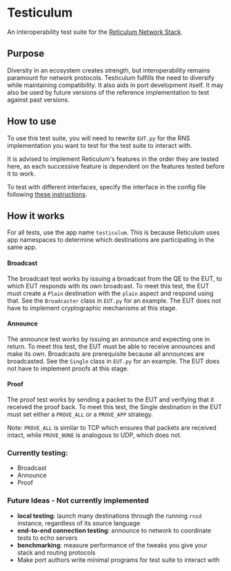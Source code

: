 # Testiculum
An interoperability test suite for the [Reticulum Network Stack](https://github.com/markqvist/reticulum).

## Purpose
Diversity in an ecosystem creates strength, but interoperability remains paramount for network protocols. 
Testiculum fulfills the need to diversify while maintaining compatibility. It also aids in port development itself.
It may also be used by future versions of the reference implementation to test against past versions.


## How to use
To use this test suite, you will need to rewrite `EUT.py` for the RNS implementation you want to test
for the test suite to interact with.

It is advised to implement Reticulum's features in the order they are tested here, as each successive feature
is dependent on the features tested before it to work.

To test with different interfaces, specify the interface in the config file following [these instructions](https://reticulum.network/manual/interfaces.html).

## How it works

For all tests, use the app name `testiculum`. This is because Reticulum uses app namespaces to determine which
destinations are participating in the same app.

#### Broadcast
The broadcast test works by issuing a broadcast from the QE to the EUT, to which EUT responds with its own broadcast.
To meet this test, the EUT must create a `Plain` destination with the `plain` aspect and respond using that.
See the `Broadcaster` class in `EUT.py` for an example.
The EUT does not have to implement cryptographic mechanisms at this stage.

#### Announce
The announce test works by issuing an announce and expecting one in return. To meet this test, the EUT must be able to
receive announces and make its own. Broadcasts are prerequisite because all announces are broadcasted.
See the `Single` class in `EUT.py` for an example. The EUT does not have to implement proofs at this stage.

#### Proof
The proof test works by sending a packet to the EUT and verifying that it received the proof back.
To meet this test, the Single destination in the EUT must set either a `PROVE_ALL` or a `PROVE_APP` strategy.

Note: `PROVE_ALL` is similar to TCP which ensures that packets are received intact, while `PROVE_NONE`
is analogous to UDP, which does not.

### Currently testing:
* Broadcast
* Announce
* Proof

### Future Ideas - Not currently implemented
- **local testing**: launch many destinations through the running `rnsd` instance, regardless of its source language
- **end-to-end connection testing**: announce to network to coordinate tests to echo servers
- **benchmarking**: measure performance of the tweaks you give your stack and routing protocols
- Make port authors write minimal programs for test suite to interact with
